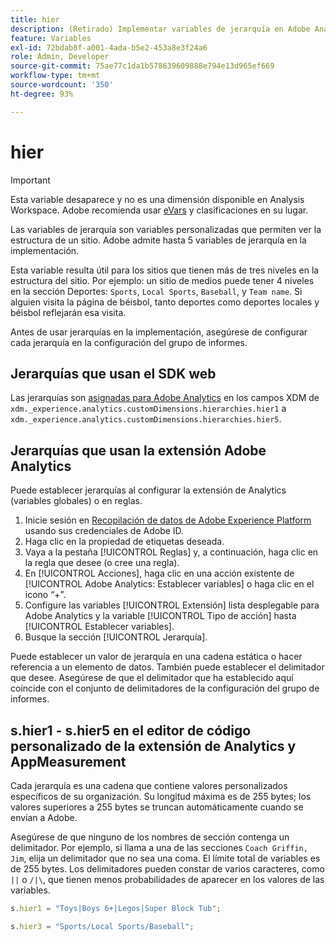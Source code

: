 ```yaml
---
title: hier
description: (Retirado) Implementar variables de jerarquía en Adobe Analytics.
feature: Variables
exl-id: 72bdab8f-a001-4ada-b5e2-453a8e3f24a6
role: Admin, Developer
source-git-commit: 75ae77c1da1b578639609888e794e13d965ef669
workflow-type: tm+mt
source-wordcount: '350'
ht-degree: 93%

---
```


# hier

>[!IMPORTANT]
>
>Esta variable desaparece y no es una dimensión disponible en Analysis Workspace. Adobe recomienda usar [eVars](evar.md) y clasificaciones en su lugar.

Las variables de jerarquía son variables personalizadas que permiten ver la estructura de un sitio. Adobe admite hasta 5 variables de jerarquía en la implementación.

Esta variable resulta útil para los sitios que tienen más de tres niveles en la estructura del sitio. Por ejemplo: un sitio de medios puede tener 4 niveles en la sección Deportes: `Sports`, `Local Sports`, `Baseball`, y `Team name`. Si alguien visita la página de béisbol, tanto deportes como deportes locales y béisbol reflejarán esa visita.

Antes de usar jerarquías en la implementación, asegúrese de configurar cada jerarquía en la configuración del grupo de informes.

## Jerarquías que usan el SDK web

Las jerarquías son [asignadas para Adobe Analytics](/help/implement/aep-edge/xdm-var-mapping.md) en los campos XDM de `xdm._experience.analytics.customDimensions.hierarchies.hier1` a `xdm._experience.analytics.customDimensions.hierarchies.hier5`.

## Jerarquías que usan la extensión Adobe Analytics

Puede establecer jerarquías al configurar la extensión de Analytics (variables globales) o en reglas.

1. Inicie sesión en [Recopilación de datos de Adobe Experience Platform](https://experience.adobe.com/data-collection) usando sus credenciales de Adobe ID.
2. Haga clic en la propiedad de etiquetas deseada.
3. Vaya a la pestaña [!UICONTROL Reglas] y, a continuación, haga clic en la regla que desee (o cree una regla).
4. En [!UICONTROL Acciones], haga clic en una acción existente de [!UICONTROL Adobe Analytics: Establecer variables] o haga clic en el icono “+”.
5. Configure las variables [!UICONTROL Extensión] lista desplegable para Adobe Analytics y la variable [!UICONTROL Tipo de acción] hasta [!UICONTROL Establecer variables].
6. Busque la sección [!UICONTROL Jerarquía].

Puede establecer un valor de jerarquía en una cadena estática o hacer referencia a un elemento de datos. También puede establecer el delimitador que desee. Asegúrese de que el delimitador que ha establecido aquí coincide con el conjunto de delimitadores de la configuración del grupo de informes.

## s.hier1 - s.hier5 en el editor de código personalizado de la extensión de Analytics y AppMeasurement

Cada jerarquía es una cadena que contiene valores personalizados específicos de su organización. Su longitud máxima es de 255 bytes; los valores superiores a 255 bytes se truncan automáticamente cuando se envían a Adobe.

Asegúrese de que ninguno de los nombres de sección contenga un delimitador. Por ejemplo, si llama a una de las secciones `Coach Griffin, Jim`, elija un delimitador que no sea una coma. El límite total de variables es de 255 bytes. Los delimitadores pueden constar de varios caracteres, como `||` o `/|\`, que tienen menos probabilidades de aparecer en los valores de las variables.

```js
s.hier1 = "Toys|Boys 6+|Legos|Super Block Tub";

s.hier3 = "Sports/Local Sports/Baseball";
```
